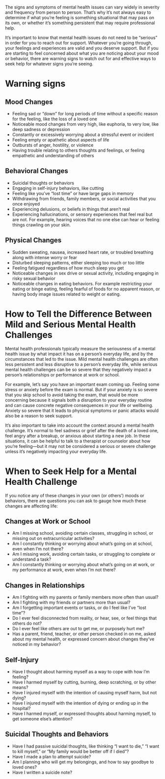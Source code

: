 The signs and symptoms of mental health issues can vary widely in severity and frequency from person
to person. That’s why it’s not always easy to determine if what you’re feeling is something
situational that may pass on its own, or whether it’s something persistent that may require
professional help.

It’s important to know that mental health issues do not need to be “serious” in order for you to
reach out for support. Whatever you’re going through, your feelings and experiences are valid and
you deserve support. But if you are starting to feel concerned about what you are noticing about
your mood or behavior, there are warning signs to watch out for and effective ways to seek help for
whatever signs you’re seeing.

# Warning signs
## Mood Changes
* Feeling sad or “down” for long periods of time without a specific reason for the feeling, like the
  loss of a loved one
* Noticeable mood changes from very high, like euphoria, to very low, like deep sadness or
  depression
* Constantly or excessively worrying about a stressful event or incident
* Feeling empty or apathetic about aspects of life
* Outbursts of anger, hostility, or violence
* Having trouble relating to others thoughts and feelings, or feeling empathetic and understanding
  of others
## Behavioral Changes
* Suicidal thoughts or behaviors
* Engaging in self-injury behaviors, like cutting
* Feeling like you’ve “lost time” or have large gaps in memory
* Withdrawing from friends, family members, or social activities that you once enjoyed
* Experiencing delusions, or beliefs in things that aren’t real
* Experiencing hallucinations, or sensory experiences that feel real but are not. For example,
  hearing voices that no one else can hear or feeling things crawling on your skin.

## Physical Changes
* Sudden sweating, nausea, increased heart rate, or troubled breathing along with intense worry or
  fear
* Disturbed sleeping patterns, either sleeping too much or too little
* Feeling fatigued regardless of how much sleep you get
* Noticeable changes in sex drive or sexual activity, including engaging in risky sexual behavior
* Noticeable changes in eating behaviors. For example restricting your eating or binge eating,
  feeling fearful of foods for no apparent reason, or having body image issues related to weight or
  eating.

# How to Tell the Difference Between Mild and Serious Mental Health Challenges
Mental health professionals typically measure the seriousness of a mental health issue by what impact it has on a person’s everyday life, and by the circumstances that led to the issue. Mild mental health challenges are often less persistent and less disruptive to a person’s everyday life, while serious mental health challenges can be so severe that they negatively impact a person’s relationships or performance at work or school.

For example, let’s say you have an important exam coming up. Feeling some stress or anxiety before the exam is normal. But if your anxiety is so severe that you skip school to avoid taking the exam, that would be more concerning because it signals both a disruption to your everyday routine and can cause concrete negative consequences in your life or wellbeing. Anxiety so severe that it leads to physical symptoms or panic attacks would also be a reason to seek support.

It’s also important to take into account the context around a mental health challenge. It’s normal to feel sadness or grief after the death of a loved one, feel angry after a breakup, or anxious about starting a new job. In these situations, it can be helpful to talk to a therapist or counselor about how you’re feeling—but it may not be considered a serious or severe challenge unless it’s negatively impacting your everyday life.

# When to Seek Help for a Mental Health Challenge
If you notice any of these changes in your own (or others’) moods or behaviors, there are questions you can ask to gauge how much these changes are affecting life:

## Changes at Work or School
* Am I missing school, avoiding certain classes, struggling in school, or missing out on
  extracurricular activities?
* Am I constantly thinking or worrying about what’s going on at school, even when I’m not there?
* Am I missing work, avoiding certain tasks, or struggling to complete or understand a task?
* Am I constantly thinking or worrying about what’s going on at work, or my performance at work,
  even when I’m not there?
## Changes in Relationships
* Am I fighting with my parents or family members more often than usual?
* Am I fighting with my friends or partners more than usual?
* Am I forgetting important events or tasks, or do I feel like I’ve “lost time”?
* Do I ever feel disconnected from reality, or hear, see, or feel things that others do not?
* Do I ever feel like others are out to get me, or purposely hurt me?
* Has a parent, friend, teacher, or other person checked in on me, asked about my mental health, or
  expressed concern about changes they’ve noticed in my behavior?
## Self-Injury
* Have I thought about harming myself as a way to cope with how I’m feeling?
* Have I harmed myself by cutting, burning, deep scratching, or by other means?
* Have I injured myself with the intention of causing myself harm, but not dying?
* Have I injured myself with the intention of dying or ending up in the hospital?
* Have I harmed myself, or expressed thoughts about harming myself, to get someone else’s attention?
## Suicidal Thoughts and Behaviors
* Have I had passive suicidal thoughts, like thinking “I want to die,” “I want to kill myself,” or
  “My family would be better off if I died”?
* Have I made a plan to attempt suicide?
* Am I planning who will get my belongings, and how to say goodbye to loved ones?
* Have I written a suicide note?